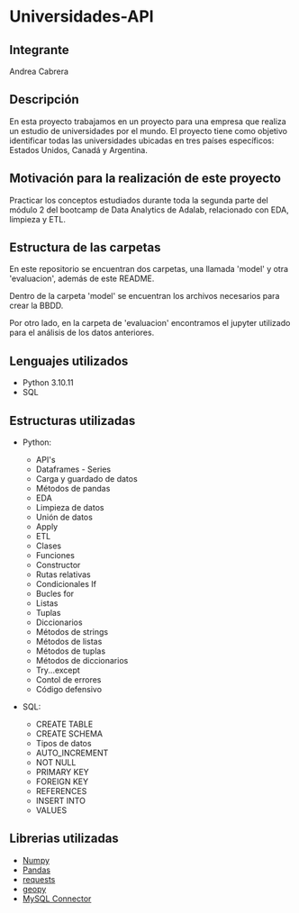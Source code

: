 # Universidades-API 

## Integrante
Andrea Cabrera

## Descripción
En esta proyecto trabajamos en un proyecto para una empresa que realiza un estudio de universidades por el mundo. El proyecto tiene como objetivo identificar todas las universidades ubicadas en tres países específicos: Estados Unidos, Canadá y Argentina.

## Motivación para la realización de este proyecto

Practicar los conceptos estudiados durante toda la segunda parte del módulo 2 del bootcamp de Data Analytics de Adalab, relacionado con EDA, limpieza y ETL.

## Estructura de las carpetas 

En este repositorio se encuentran dos carpetas, una llamada 'model' y otra 'evaluacion', además de este README.

Dentro de la carpeta 'model' se encuentran los archivos necesarios para crear la BBDD.

Por otro lado, en la carpeta de 'evaluacion' encontramos el jupyter utilizado para el análisis de los datos anteriores.

## Lenguajes utilizados
* Python 3.10.11
* SQL

## Estructuras utilizadas
* Python:
  * API's
  * Dataframes - Series
  * Carga y guardado de datos
  * Métodos de pandas
  * EDA
  * Limpieza de datos
  * Unión de datos
  * Apply
  * ETL
  * Clases
  * Funciones
  * Constructor
  * Rutas relativas
  * Condicionales If
  * Bucles for
  * Listas
  * Tuplas
  * Diccionarios
  * Métodos de strings
  * Métodos de listas
  * Métodos de tuplas
  * Métodos de diccionarios
  * Try...except
  * Contol de errores
  * Código defensivo

* SQL:
  * CREATE TABLE
  * CREATE SCHEMA
  * Tipos de datos
  * AUTO_INCREMENT
  * NOT NULL
  * PRIMARY KEY
  * FOREIGN KEY
  * REFERENCES
  * INSERT INTO
  * VALUES

## Librerias utilizadas
* [Numpy](https://numpy.org/)
* [Pandas](https://pandas.pydata.org/)
* [requests](https://matplotlib.org/3.5.3/api/_as_gen/matplotlib.pyplot.html)
* [geopy](https://geopy.readthedocs.io/en/stable/)
* [MySQL Connector](https://dev.mysql.com/doc/connector-python/en/)
